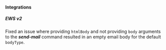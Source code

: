 
#### Integrations

##### EWS v2

Fixed an issue where providing `htmlBody` and not providing `body` arguments to the ***send-mail*** command resulted in an empty email body for the default `bodyType`. 